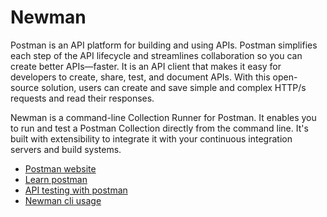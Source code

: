 # Newman

Postman is an API platform for building and using APIs. Postman simplifies each step of the API lifecycle and streamlines collaboration so you can create better APIs—faster. It is an API client that makes it easy for developers to create, share, test, and document APIs. With this open-source solution, users can create and save simple and complex HTTP/s requests and read their responses.

Newman is a command-line Collection Runner for Postman. It enables you to run and test a Postman Collection directly from the command line. It's built with extensibility to integrate it with your continuous integration servers and build systems.

- [Postman website](https://www.postman.com)
- [Learn postman](https://learning.postman.com/docs/getting-started/introduction/)
- [API testing with postman](https://www.youtube.com/watch?v=VywxIQ2ZXw4)
- [ Newman cli usage](https://learning.postman.com/docs/running-collections/using-newman-cli/command-line-integration-with-newman/)
